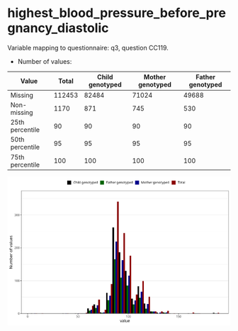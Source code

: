 # highest_blood_pressure_before_pregnancy_diastolic
Variable mapping to questionnaire: q3, question CC119.
- Number of values:

| Value | Total | Child genotyped | Mother genotyped | Father genotyped |
| ----- | ----- | --------------- | ---------------- | ---------------- |
| Missing | 112453 | 82484 | 71024 | 49688 |
| Non-missing | 1170 | 871 | 745 | 530 |
| 25th percentile | 90 | 90 | 90 | 90 |
| 50th percentile | 95 | 95 | 95 | 95 |
| 75th percentile | 100 | 100 | 100 | 100 |



![](highest_blood_pressure_before_pregnancy_diastolic_n.png)



